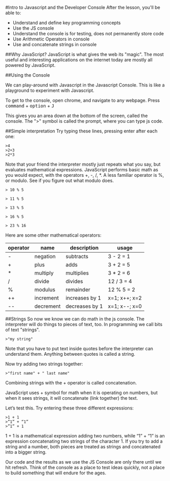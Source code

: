 
#Intro to Javascript and the Developer Console
After the lesson, you'll be able to:
+ Understand and define key programming concepts
+ Use the JS console
+ Understand the console is for testing, does not permanently store code
+ Use Arithmetic Operators in console
+ Use and concatenate strings in console

##Why JavaScript?
JavaScript is what gives the web its "magic".  The most useful and interesting applications on the internet today are mostly all powered by JavaScript.


##Using the Console

We can play-around with Javascript in the Javascript Console. This is like a playground to experiment with Javascript.

To get to the console, open chrome, and navigate to any webpage.  Press <kbd>command</kbd> + <kbd>option</kbd> + <kbd>J</kbd>

This gives you an area down at the bottom of the screen, called the console. The ">" symbol is called the prompt, where you can type js code.


##Simple interpretation
Try typing these lines, pressing enter after each one:
```
>4
>2+3
>2*3
```
Note that your friend the interpreter mostly just repeats what you say, but evaluates mathematical expressions. JavaScript performs basic math as you would expect, with the operators +, -, /, *.  A less familiar operator is %, or modulo. See if you figure out what modulo does.

```
> 10 % 5
```
```
> 11 % 5
```
```
> 13 % 5
```
```
> 16 % 5
```

```
> 23 % 16
```

Here are some other mathematical operators:

| operator 	| name      	| description    	| usage         	|
|----------	|-----------	|----------------	|---------------	|
| -        	| negation  	| subtracts      	| 3 - 2 = 1     	|
| +        	| plus      	| adds           	| 3 + 2 = 5     	|
| *        	| multiply  	| multiplies     	| 3 * 2 = 6     	|
| /        	| divide    	| divides        	| 12 / 3 = 4    	|
| %        	| modulus   	| remainder      	| 12 % 5 = 2    	|
| ++       	| increment 	| increases by 1 	| x=1; x++; x=2 	|
| --       	| decrement 	| decreases by 1 	| x=1; x--; x=0   |


##Strings
So now  we know we can do math in the js console. The interpreter will do things to pieces of text, too. In programming we call bits of text "strings".  

```
>"my string"
```
Note that you have to put text inside quotes before the interpreter can understand them. Anything between quotes is called a string.

Now try adding two strings together:
```
>"first name" + " last name"
```

Combining strings with the + operator is called concatenation.

JavaScript uses + symbol for math when it is operating on numbers, but when it sees strings, it will concatenate (link together) the text.

Let’s test this. Try entering these three different expressions:
```
>1 + 1
>”1” + “1”
>”1” + 1
```


1 + 1 is a mathematical expression adding two numbers, while “1” + “1” is an expression concatenating two strings of the character 1. If you try to add a string and a number, both pieces are treated as strings and concatenated into a bigger string.

Our code and the results as we use the JS Console are only there until we hit refresh. Think of the console as a place to test ideas quickly, not a place to build something that will endure for the ages. 

